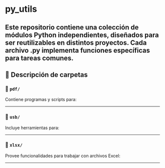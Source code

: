 # py_utils
Este repositorio contiene una colección de módulos Python independientes, diseñados para ser reutilizables en distintos proyectos. Cada archivo .py implementa funciones específicas para tareas comunes.
---

## 📄 Descripción de carpetas

### 📁 `pdf/`
Contiene programas y scripts para:

<!--
- Extraer texto de archivos PDF
- Combinar o dividir documentos
- Convertir PDF a otros formatos
- Agregar o quitar páginas

> 📌 Ver el script `pdf_merge.py` para combinar múltiples archivos PDF en uno solo.
-->
---

### 📁 `usb/`
Incluye herramientas para:
<!--
- Detectar dispositivos USB conectados
- Leer o copiar archivos automáticamente al insertarlos
- Generar logs de eventos USB

> 📌 El script `usb_logger.py` permite monitorear los eventos de conexión USB en tiempo real.
-->
---

### 📁 `xlsx/`
Provee funcionalidades para trabajar con archivos Excel:
<!--
- Lectura y escritura de archivos `.xlsx`
- Limpieza y transformación de datos
- Aplicación de fórmulas y formato

> 📌 Usá `xlsx_cleaner.py` para procesar grandes volúmenes de datos en Excel y eliminar filas vacías o corruptas.
-->
---
